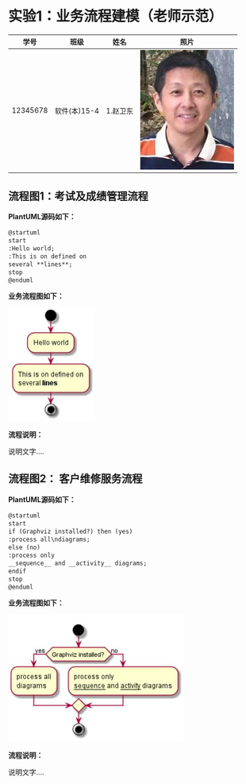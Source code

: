 # 实验1：业务流程建模（老师示范）
|学号|班级|姓名|照片|
|:-------:|:-------------: | :----------:|:---:|
|12345678|软件(本)15-4|1.赵卫东|![flow1](../myself.jpg)|

## 流程图1：考试及成绩管理流程

**PlantUML源码如下：**

``` flow1
@startuml
start
:Hello world;
:This is on defined on
several **lines**;
stop
@enduml
```

**业务流程图如下：**

![flow1](flow1.jpg)

**流程说明：**

说明文字....

## 流程图2： 客户维修服务流程

**PlantUML源码如下：**

``` flow2
@startuml
start
if (Graphviz installed?) then (yes)
:process all\ndiagrams;
else (no)
:process only
__sequence__ and __activity__ diagrams;
endif
stop
@enduml
```

**业务流程图如下：**

![flow2](flow2.jpg)

**流程说明：**

说明文字....